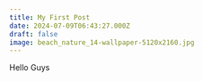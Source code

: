 ```yaml
---
title: My First Post
date: 2024-07-09T06:43:27.000Z
draft: false
image: beach_nature_14-wallpaper-5120x2160.jpg
---
```


Hello Guys 
